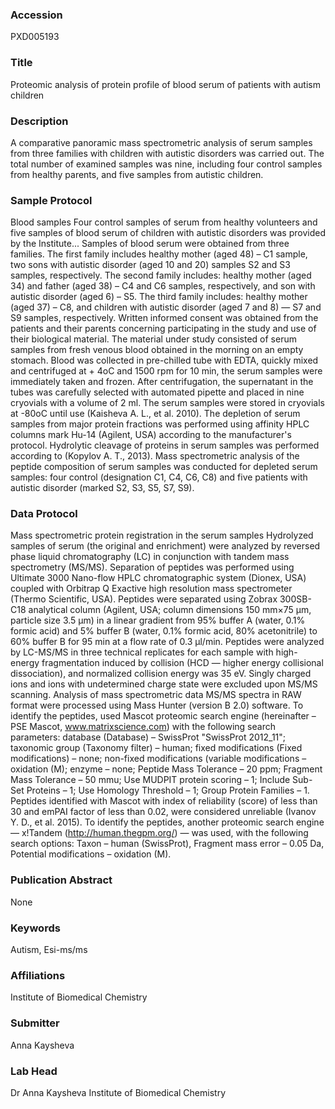 ### Accession
PXD005193

### Title
Proteomic analysis of protein profile of blood serum of patients with autism children

### Description
A comparative panoramic mass spectrometric analysis of serum samples from three families with children with autistic disorders was carried out. The total number of examined samples was nine, including four control samples from healthy parents, and five samples from autistic children.

### Sample Protocol
Blood samples Four control samples of serum from healthy volunteers and five samples of blood serum of children with autistic disorders was provided by the Institute... Samples of blood serum were obtained from three families. The first family includes healthy mother (aged 48) – C1 sample, two sons with autistic disorder (aged 10 and 20) samples S2 and S3 samples, respectively. The second family includes: healthy mother (aged 34) and father (aged 38) – C4 and C6 samples, respectively, and son with autistic disorder (aged 6) – S5. The third family includes: healthy mother (aged 37) – C8, and children with autistic disorder (aged 7 and 8) — S7 and S9 samples, respectively. Written informed consent was obtained from the patients and their parents concerning participating in the study and use of their biological material.  The material under study consisted of serum samples from fresh venous blood obtained in the morning on an empty stomach. Blood was collected in pre-chilled tube with EDTA, quickly mixed and centrifuged at + 4oC and 1500 rpm for 10 min, the serum samples were immediately taken and frozen. After centrifugation, the supernatant in the tubes was carefully selected with automated pipette and placed in nine cryovials with a volume of 2 ml. The serum samples were stored in cryovials at -80oC until use (Kaisheva A. L., et al. 2010). The depletion of serum samples from major protein fractions was performed using affinity HPLC columns mark Hu-14 (Agilent, USA) according to the manufacturer's protocol. Hydrolytic cleavage of proteins in serum samples was performed according to (Kopylov A. T., 2013). Mass spectrometric analysis of the peptide composition of serum samples was conducted for depleted serum samples: four control (designation C1, C4, C6, C8) and five patients with autistic disorder (marked S2, S3, S5, S7, S9).

### Data Protocol
Mass spectrometric protein registration in the serum samples Hydrolyzed samples of serum (the original and enrichment) were analyzed by reversed phase liquid chromatography (LC) in conjunction with tandem mass spectrometry (MS/MS). Separation of peptides was performed using Ultimate 3000 Nano-flow HPLC chromatographic system (Dionex, USA) coupled with Orbitrap Q Exactive high resolution mass spectrometer (Thermo Scientific, USA).  Peptides were separated using Zobrax 300SB-C18 analytical column (Agilent, USA; column dimensions 150 mm×75 µm, particle size 3.5 µm) in a linear gradient from 95% buffer A (water, 0.1% formic acid) and 5% buffer B (water, 0.1% formic acid, 80% acetonitrile) to 60% buffer B for 95 min at a flow rate of 0.3 µl/min.  Peptides were analyzed by LC-MS/MS in three technical replicates for each sample with high-energy fragmentation induced by collision (HCD — higher energy collisional dissociation), and normalized collision energy was 35 eV. Singly charged ions and ions with undetermined charge state were excluded upon MS/MS scanning.  Analysis of mass spectrometric data MS/MS spectra in RAW format were processed using Mass Hunter (version B 2.0) software. To identify the peptides, used Mascot proteomic search engine (hereinafter – PSE Mascot, www.matrixscience.com) with the following search parameters: database (Database) – SwissProt "SwissProt 2012_11"; taxonomic group (Taxonomy filter) – human; fixed modifications (Fixed modifications) – none; non-fixed modifications (variable modifications – oxidation (M); enzyme – none; Peptide Mass Tolerance – 20 ppm; Fragment Mass Tolerance – 50 mmu; Use MUDPIT protein scoring – 1; Include Sub-Set Proteins – 1; Use Homology Threshold – 1; Group Protein Families – 1. Peptides identified with Mascot with index of reliability (score) of less than 30 and emPAI factor of less than 0.02, were considered unreliable (Ivanov Y. D., et al. 2015). To identify the peptides, another proteomic search engine — x!Tandem (http://human.thegpm.org/) — was used, with the following search options: Taxon – human (SwissProt), Fragment mass error – 0.05 Da, Potential modifications – oxidation (M).

### Publication Abstract
None

### Keywords
Autism, Esi-ms/ms

### Affiliations
Institute of Biomedical Chemistry

### Submitter
Anna Kaysheva

### Lab Head
Dr Anna Kaysheva
Institute of Biomedical Chemistry


